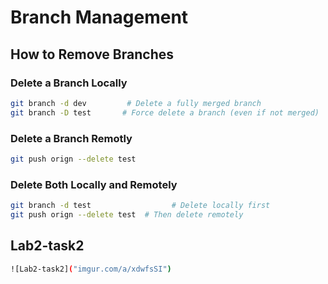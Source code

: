 # Branch Management

## How to Remove Branches

### Delete a Branch Locally

```bash
git branch -d dev         # Delete a fully merged branch
git branch -D test       # Force delete a branch (even if not merged)
```

### Delete a Branch Remotly

```bash
git push orign --delete test
```

### Delete Both Locally and Remotely

```bash
git branch -d test                  # Delete locally first
git push orign --delete test  # Then delete remotely
```

## Lab2-task2

```bash
![Lab2-task2]("imgur.com/a/xdwfsSI")
